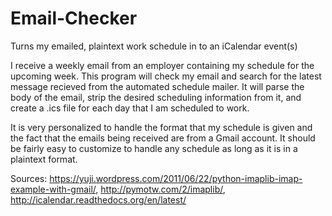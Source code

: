 # Email-Checker
Turns my emailed, plaintext work schedule in to an iCalendar event(s)

I receive a weekly email from an employer containing my schedule for the upcoming week. 
This program will check my email and search for the latest message recieved from the automated schedule mailer.
It will parse the body of the email, strip the desired scheduling information from it, and create a .ics file for each day that I am scheduled to work. 

It is very personalized to handle the format that my schedule is given and the fact that the emails being received are from a Gmail account. It should be fairly easy to customize to handle any schedule as long as it is in a plaintext format. 

Sources: https://yuji.wordpress.com/2011/06/22/python-imaplib-imap-example-with-gmail/, http://pymotw.com/2/imaplib/, http://icalendar.readthedocs.org/en/latest/
